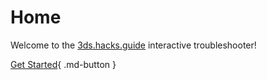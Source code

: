 # Home

Welcome to the [3ds.hacks.guide](https://3ds.hacks.guide) interactive troubleshooter!

[Get Started](troubleshoot){ .md-button }
